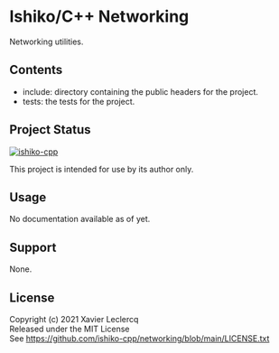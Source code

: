 # Ishiko/C++ Networking

Networking utilities.

## Contents

- include: directory containing the public headers for the project.
- tests: the tests for the project.

## Project Status

[![ishiko-cpp](https://circleci.com/gh/ishiko-cpp/networking.svg?style=shield)](https://circleci.com/gh/ishiko-cpp/networking)

This project is intended for use by its author only.

## Usage

No documentation available as of yet.

## Support

None.

## License

Copyright (c) 2021 Xavier Leclercq\
Released under the MIT License\
See https://github.com/ishiko-cpp/networking/blob/main/LICENSE.txt

